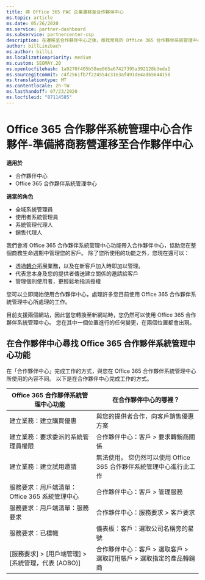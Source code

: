 ```yaml
---
title: 將 Office 365 PAC 企業遷移至合作夥伴中心
ms.topic: article
ms.date: 05/26/2020
ms.service: partner-dashboard
ms.subservice: partnercenter-csp
description: 在遷移至合作夥伴中心之後，尋找常見的 Office 365 合作夥伴系統管理中心（PAC）功能，例如建立您的商務和服務要求。
author: billLinzbach
ms.author: billLi
ms.localizationpriority: medium
ms.custom: SEOMAY.20
ms.openlocfilehash: 1a9270f405b58ee065a67427395a392128b3eda1
ms.sourcegitcommit: c4f2561fb7f224554c31e3af491de4ad65644158
ms.translationtype: MT
ms.contentlocale: zh-TW
ms.lasthandoff: 07/23/2020
ms.locfileid: "87114585"
---
```

# <a name="office-365-partner-admin-center-partners---get-ready-to-move-business-operations-to-partner-center"></a>Office 365 合作夥伴系統管理中心合作夥伴-準備將商務營運移至合作夥伴中心

**適用於** 

- 合作夥伴中心
- Office 365 合作夥伴系統管理中心

**適當的角色**

- 全域系統管理員
- 使用者系統管理員
- 系統管理代理人
- 銷售代理人

我們會將 Office 365 合作夥伴系統管理中心功能帶入合作夥伴中心，協助您在整個商務生命週期中管理您的客戶。 除了您所使用的功能之外，您現在還可以：

- 透過[轉介](referrals.md)拓展業務，以及在新客戶加入時即加以管理。
- 代表您本身及您的提供者傳送建立關係的邀請給客戶
- 管理個別使用者，更輕鬆地指派授權

您可以立即開始使用合作夥伴中心，處理許多您目前使用 Office 365 合作夥伴系統管理中心所處理的工作。 

目前支援兩個網站，因此當您轉換至新網站時，您仍然可以使用 Office 365 合作夥伴系統管理中心。 您在其中一個位置進行的任何變更，在兩個位置都會出現。

## <a name="find-office-365-partner-admin-center-features-in-partner-center"></a>在合作夥伴中心尋找 Office 365 合作夥伴系統管理中心功能

在「合作夥伴中心」完成工作的方式，與您在 Office 365 合作夥伴系統管理中心所使用的內容不同。 以下是在合作夥伴中心完成工作的方式。

| Office 365 合作夥伴系統管理中心功能                       | 在合作夥伴中心的哪裡？ | 
|   -----------------------------------------------  | -------------- |
| 建立業務：建立購買優惠 | 與您的提供者合作，向客戶銷售優惠方案 |
| 建立業務：要求委派的系統管理員權限 | 合作夥伴中心：客戶 > 要求轉銷商關係 |
| 建立業務：建立試用邀請 | 無法使用。 您仍然可以使用 Office 365 合作夥伴系統管理中心進行此工作 |
| 服務要求：用戶端清單：Office 365 系統管理中心 | 合作夥伴中心：客戶 > 管理服務 |
| 服務要求：用戶端清單：服務要求 | 合作夥伴中心：服務要求 > 客戶要求 |
| 服務要求：已標幟 | 儀表板：客戶：選取公司名稱旁的星號 |
| [服務要求] > [用戶端管理] > [系統管理，代表 (AOBO)] | 合作夥伴中心：客戶 > 選取客戶 > 選取訂用帳戶 > 選取指定的產品轉銷商 |

